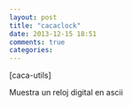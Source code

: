 ```yaml
---
layout: post
title: "cacaclock"
date: 2013-12-15 18:51
comments: true
categories: 
---
```

[caca-utils]

Muestra un reloj digital en ascii


